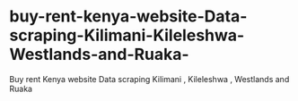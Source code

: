 # buy-rent-kenya-website-Data-scraping-Kilimani-Kileleshwa-Westlands-and-Ruaka-
Buy rent Kenya website Data scraping Kilimani , Kileleshwa , Westlands and Ruaka 
